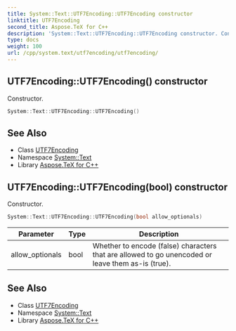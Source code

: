 ```yaml
---
title: System::Text::UTF7Encoding::UTF7Encoding constructor
linktitle: UTF7Encoding
second_title: Aspose.TeX for C++
description: 'System::Text::UTF7Encoding::UTF7Encoding constructor. Constructor in C++.'
type: docs
weight: 100
url: /cpp/system.text/utf7encoding/utf7encoding/
---
```

## UTF7Encoding::UTF7Encoding() constructor


Constructor.

```cpp
System::Text::UTF7Encoding::UTF7Encoding()
```

## See Also

* Class [UTF7Encoding](../)
* Namespace [System::Text](../../)
* Library [Aspose.TeX for C++](../../../)
## UTF7Encoding::UTF7Encoding(bool) constructor


Constructor.

```cpp
System::Text::UTF7Encoding::UTF7Encoding(bool allow_optionals)
```


| Parameter | Type | Description |
| --- | --- | --- |
| allow_optionals | bool | Whether to encode (false) characters that are allowed to go unencoded or leave them as-is (true). |

## See Also

* Class [UTF7Encoding](../)
* Namespace [System::Text](../../)
* Library [Aspose.TeX for C++](../../../)
